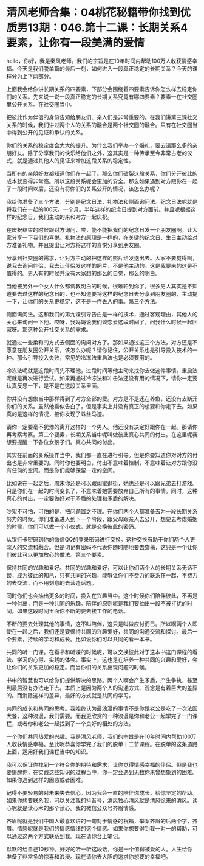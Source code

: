 # 清风老师合集：04桃花秘籍带你找到优质男13期：046.第十二课：长期关系4要素，让你有一段美满的爱情

hello，你好，我是秦风老师。我们的宗旨是在10年时间内帮助100万人收获情感幸福。今天是我们脱单篇的最后一刻，如何进入一段真正稳定的长期关系？今天的课程分为上下两部分。

上面我会给你讲长期关系的四要素，下部分会围绕着四要素告诉你怎么样去稳定你们的关系。先来说一说一段真正稳定的长期关系究竟有哪四要素？要素一在社交圈里公开关系。在社交圈当中。

把彼此作为伴侣的身份告知给朋友们、亲人们是非常重要的。在我们讲第三课社交关系的时候，我们讲过两个人的关系的融合是两个社交圈的融合。只有在社交圈当中得到公开的见证和承认的关系。

你们的关系的稳定度会大大的提升。为什么我们举办一个婚礼，要去请那么多的亲朋好友。除了分享我们的快乐给他们之外，这其实是一种传承至今非常古老的仪式，就是通过其他人的见证来增加这段关系的稳定性。

当所有的亲朋好友都知道你们在一起了。那么你们破裂这段关系，你们分开彼此的成本就变得非常高。所以这段关系呢会更加的安全。那么如果遇到对方跟你在一起了一段时间以后，还没有将你们的关系公开的情况，该怎么办呢？

我给你准备了三个方法，分别是纪念日法、礼物法和侧面询问法。纪念日法呢就是将我们在一起的100天。一个月。半年这样的纪念日提到对方面前。并且呢根据这样的纪念日，我们主动的来和对方一起庆祝。

在庆祝结束的时候跟对方询问，哎，能不能把我们的纪念日发一个朋友圈啊，让大家分享一下我们的喜悦。礼物法的原理是一样的，在关键的纪念日、生日主动给对方准备礼物。并且提出让对方将这样的喜悦分享到朋友圈。

分享到社交圈的需求，让对方主动的把这样的照片给发送出去。大家不要觉得啊，说我去询问伴侣，我去让伴侣发这样的照片，不是他主动的。这是我要来的这是不值得的。男人有的时候并没有大家想的那么的自觉，那么的明白。

当他被另外一个女人什么都调教明白的时候，很难轮到你了。很多男人其实是不知道要去过这样的纪念日的，也不知道要将这样的纪念日去分享到朋友圈的，主动提一下，让你们的关系更稳定，这不是一件丢人的事。第三个方法。

侧面询问法。这和我们的第九课引导告白是一样的技术，通过客观理由，其他人的关心来询问一下他。哎呀，我妈妈说我们谈恋爱这段时间了，问我什么时候一起回家呀。那这种公开社交关系的需求。

就通过一些柔和的方式去侧面的询问对方了。那如果通过这三个方法，对方还是不愿意在朋友圈公开关系，该怎么办呢？请你记住，公开关系也是引导投入技术的一种。那么引导投入失败，常见的冷冻法重启法也是必须要用的。

冷冻法呢就是这段时间先不理他，过段时间等他主动来找你去做这件事情。重启法呢就是再次进行尝试。如果再通过冷冻法和冲击法还没有用的情况下，请你一定要认真反思一下，是不是在这段关系里面。

你并没有想象当中那样得到了对方全部的爱。对方是不是还在养鱼，还没有去断开你们的关系。虽然他看似告白了，但是事实上并没有真正的想要和你走下去。如果真的是这样的情况，被你发现了蛛丝马迹。

请你一定要毫不犹豫的离开这样的一个男人。他还没有决定好跟你在一起。那请你再考察考察。第二个要素，长期关系当中呢叫做彼此真心共同的付出。在这里呢我想要提醒一下各位女孩子们。真心共同的付出。

其实在前面的关系操作当中，我们都一直在进行引导。但是你要知道你对对方的付出也是非常重要的。同时你也要明白，付出不意味着控制，不意味着让对方跟你没有任何的空间。而是你们能够保留一定的空间。

比如说在一起之后，周末你还是可以跟闺蜜逛街，她也还是可以跟兄弟去打游戏。只是你们在一起的时间变长了，不意味着她需要放弃自己所有的事情。同时，这种真心的付出，一定要做好对于矛盾的处理和矛盾的解决。

吵架不可怕，可怕的是，把问题置之不理。在你们两个人都准备去为一段长期关系努力的时候。你们准备进入到下一个阶段，跟父母跟亲人去公开，想要去考虑婚姻的时候，你们可以做一个小仪式，就是交换彼此的密码。

从银行卡密码到你的微信QQ的登录密码进行交换。这种交换有助于你们两个人更深入的交流和融合。但是切记有密码不代表你随时随地要去查稿，这只是一个让你们彼此可以更加放心的做法。第三个要素。

保持共同的兴趣和爱好。共同的兴趣和爱好，可以让你们两个人的长期关系无话不谈，成为彼此的知己，只有共同的兴趣，能够让你们不费力的联系在一起，不费力的去交流，而不用刻意的去营造话题。

同时你们也会抽出更多的时间，投入在兴趣当中。这个时候你们陪伴彼此，不再是一种付出，而是一种共同的乐趣。陪伴的原则呢是我们要抽出一段不被打扰的时间。如果这段时间里面你不断的要去接工作的电话。

不断的要去处理其他的事情，这不叫陪伴，这只是叫做应付而已。所以啊两个人即使在一起之后，我们还是要保持共同的兴趣爱好，共同的沟通交流和探讨。最后一个要素，持续的学习和成长。比如说你们可以共同的看一本书。

共同的听一门课。在看书和听课的时候呢，可以交换彼此对于这本书这门课程的看法、学习的心得、实践的体会。事实上，这也是在培养一种共同的兴趣和爱好，会让你们的关系更加的稳定。而当你们的关系出现问题的时候。

书中的智慧也可以给你们提供解决的思路。两个人啊会产生矛盾，产生争执，甚至到最后没有办法走下去。本质上是因为两个人的沟通方式、观念是有着巨大的差异的。而消除这样的差异，最好的方式就是共同的学习。

共同的成长和共同的思考。我始终认为最浪漫的事情不是你跟老公是吃了一次法国大餐，这种浪漫，我们需要。而我更欣赏的一种浪漫是你和老公一起学完了一门课程，或者你和老公一起找到了一个良好的相处的方法。

一个你们共同热爱的兴趣。我是清风老师，我们的宗旨是在10年时间内帮助100万人收获情感幸福。至此呢恭喜你学完了我们的脱单十二节课程。在脱单的这条道路上面，运用好我们课程当中的知识。

我可以保证你找到一个符合你的期待和需求，让你觉得情感幸福的伴侣。但是我也要提醒你，在实践这些知识的过程当中，你一定会遇到无数你未曾想象到的困难。如果你遇到这样的困惑或者困难。

记得不要轻易的对未来失去信心。因为我会一直的陪伴你成长，给你坚定的帮助。如果你想要联系我，可以关注我的抖音号，清风独心清风就是清风徐来的清风。读心呢就是读心术的那个读心。我的微信公众号齐眉情感。

齐眉呢就是我们中国人最喜欢讲的一句对于情感的祝福，举案齐眉的后两个字，齐眉。情感呢就是我们的情感情绪的这个情感。如果你想要得到我一对一的帮助，可以通过这两个方式联系到我。现在请你合上笔记。

默默的给自己10秒钟。好好的听一听这段话，你是一个值得被爱的人。人生给你准备了非常多的惊喜和浪漫。现在请你去大胆的追求你想要的幸福吧。

